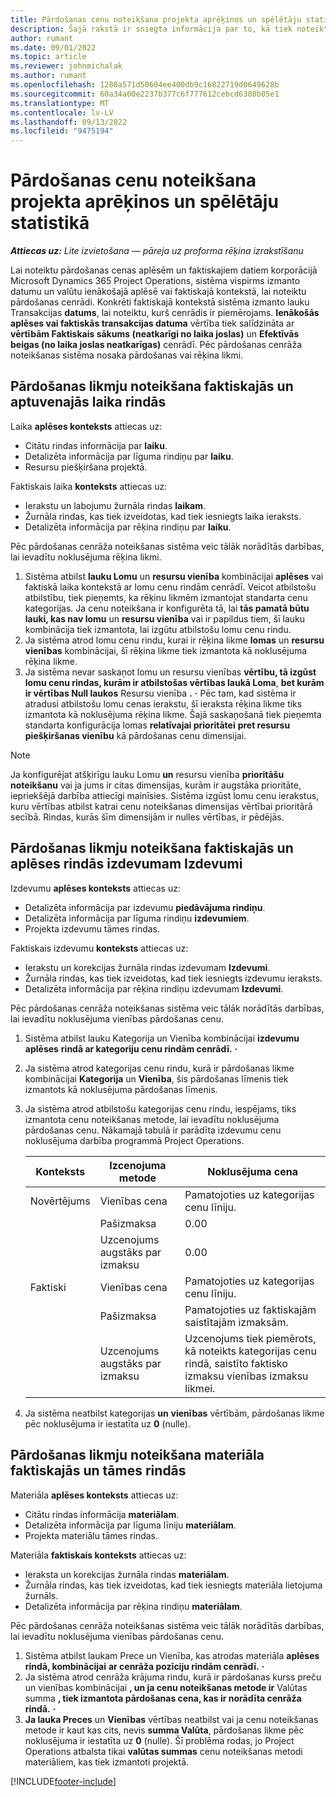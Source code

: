 ```yaml
---
title: Pārdošanas cenu noteikšana projekta aprēķinos un spēlētāju statistikā
description: Šajā rakstā ir sniegta informācija par to, kā tiek noteiktas projekta aplēšu un faktisko vērtību pārdošanas cenas.
author: rumant
ms.date: 09/01/2022
ms.topic: article
ms.reviewer: johnmichalak
ms.author: rumant
ms.openlocfilehash: 1288a571d50604ee400db9c16822719d0649628b
ms.sourcegitcommit: 60a34a00e2237b377c6f777612cebcd6380b05e1
ms.translationtype: MT
ms.contentlocale: lv-LV
ms.lasthandoff: 09/13/2022
ms.locfileid: "9475194"
---
```

# <a name="determine-sales-prices-for-project-estimates-and-actuals"></a>Pārdošanas cenu noteikšana projekta aprēķinos un spēlētāju statistikā

_**Attiecas uz:** Lite izvietošana — pāreja uz proforma rēķina izrakstīšanu_

Lai noteiktu pārdošanas cenas aplēsēm un faktiskajiem datiem korporācijā Microsoft Dynamics 365 Project Operations, sistēma vispirms izmanto datumu un valūtu ienākošajā aplēsē vai faktiskajā kontekstā, lai noteiktu pārdošanas cenrādi. Konkrēti faktiskajā kontekstā sistēma izmanto lauku Transakcijas **datums**, lai noteiktu, kurš cenrādis ir piemērojams. **Ienākošās aplēses vai faktiskās transakcijas datuma** vērtība tiek salīdzināta ar **vērtībām Faktiskais sākums (neatkarīgi no laika joslas)** un **Efektīvās beigas (no laika joslas neatkarīgas)** cenrādī. Pēc pārdošanas cenrāža noteikšanas sistēma nosaka pārdošanas vai rēķina likmi.

## <a name="determining-sales-rates-on-actual-and-estimate-lines-for-time"></a>Pārdošanas likmju noteikšana faktiskajās un aptuvenajās laika rindās

Laika **aplēses konteksts** attiecas uz:

- Citātu rindas informācija par **laiku**.
- Detalizēta informācija par līguma rindiņu par **laiku**.
- Resursu piešķiršana projektā.

Faktiskais laika **konteksts** attiecas uz:

- Ierakstu un labojumu žurnāla rindas **laikam**.
- Žurnāla rindas, kas tiek izveidotas, kad tiek iesniegts laika ieraksts.
- Detalizēta informācija par rēķina rindiņu par **laiku**. 

Pēc pārdošanas cenrāža noteikšanas sistēma veic tālāk norādītās darbības, lai ievadītu noklusējuma rēķina likmi.

1. Sistēma atbilst **lauku Lomu** un **resursu vienība** kombinācijai **aplēses** vai faktiskā laika kontekstā ar lomu cenu rindām cenrādī. Veicot atbilstošu atbilstību, tiek pieņemts, ka rēķinu likmēm izmantojat standarta cenu kategorijas. Ja cenu noteikšana ir konfigurēta tā, lai **tās pamatā būtu lauki, kas nav lomu** un **resursu vienība** vai ir papildus tiem, šī lauku kombinācija tiek izmantota, lai izgūtu atbilstošu lomu cenu rindu.
1. Ja sistēma atrod lomu cenu rindu, kurai ir rēķina likme **lomas** un **resursu vienības** kombinācijai, šī rēķina likme tiek izmantota kā noklusējuma rēķina likme.
1. Ja sistēma nevar saskaņot lomu un resursu vienības **vērtību, tā izgūst lomu cenu rindas, kurām ir atbilstošas vērtības laukā Loma**, **bet kurām ir vērtības Null laukos** Resursu vienība **.** **·** Pēc tam, kad sistēma ir atradusi atbilstošu lomu cenas ierakstu, šī ieraksta rēķina likme tiks izmantota kā noklusējuma rēķina likme. Šajā saskaņošanā tiek pieņemta standarta konfigurācija lomas **relatīvajai prioritātei** **pret resursu piešķiršanas vienību** kā pārdošanas cenu dimensijai.

> [!NOTE]
> Ja konfigurējat atšķirīgu lauku Lomu **un** resursu vienība **prioritāšu noteikšanu** vai ja jums ir citas dimensijas, kurām ir augstāka prioritāte, iepriekšējā darbība attiecīgi mainīsies. Sistēma izgūst lomu cenu ierakstus, kuru vērtības atbilst katrai cenu noteikšanas dimensijas vērtībai prioritārā secībā. Rindas, kurās šīm dimensijām ir nulles vērtības, ir pēdējās.

## <a name="determining-sales-rates-on-actual-and-estimate-lines-for-expense"></a>Pārdošanas likmju noteikšana faktiskajās un aplēses rindās izdevumam Izdevumi

Izdevumu **aplēses konteksts** attiecas uz:

- Detalizēta informācija par izdevumu **piedāvājuma rindiņu**.
- Detalizēta informācija par līguma rindiņu **izdevumiem**.
- Projekta izdevumu tāmes rindas.

Faktiskais izdevumu **konteksts** attiecas uz:

- Ierakstu un korekcijas žurnāla rindas izdevumam **Izdevumi**.
- Žurnāla rindas, kas tiek izveidotas, kad tiek iesniegts izdevumu ieraksts.
- Detalizēta informācija par rēķina rindiņu izdevumam **Izdevumi**. 

Pēc pārdošanas cenrāža noteikšanas sistēma veic tālāk norādītās darbības, lai ievadītu noklusējuma vienības pārdošanas cenu.

1. Sistēma atbilst lauku Kategorija un Vienība kombinācijai **izdevumu aplēses** **rindā ar kategoriju cenu rindām cenrādī.** **·**
1. Ja sistēma atrod kategorijas cenu rindu, kurā ir pārdošanas likme kombinācijai **Kategorija** un **Vienība**, šis pārdošanas līmenis tiek izmantots kā noklusējuma pārdošanas līmenis.
1. Ja sistēma atrod atbilstošu kategorijas cenu rindu, iespējams, tiks izmantota cenu noteikšanas metode, lai ievadītu noklusējuma pārdošanas cenu. Nākamajā tabulā ir parādīta izdevumu cenu noklusējuma darbība programmā Project Operations.

    | Konteksts | Izcenojuma metode | Noklusējuma cena |
    | --- | --- | --- |
    | Novērtējums | Vienības cena | Pamatojoties uz kategorijas cenu līniju. |
    |        | Pašizmaksa | 0.00 |
    |        | Uzcenojums augstāks par izmaksu | 0.00 |
    | Faktiski | Vienības cena | Pamatojoties uz kategorijas cenu līniju. |
    |        | Pašizmaksa | Pamatojoties uz faktiskajām saistītajām izmaksām. |
    |        | Uzcenojums augstāks par izmaksu | Uzcenojums tiek piemērots, kā noteikts kategorijas cenu rindā, saistīto faktisko izmaksu vienības izmaksu likmei. |

1. Ja sistēma neatbilst kategorijas **un** **vienības** vērtībām, pārdošanas likme pēc noklusējuma ir iestatīta uz **0** (nulle).

## <a name="determining-sales-rates-on-actual-and-estimate-lines-for-material"></a>Pārdošanas likmju noteikšana materiāla faktiskajās un tāmes rindās

Materiāla **aplēses konteksts** attiecas uz:

- Citātu rindas informācija **materiālam**.
- Detalizēta informācija par līguma līniju **materiālam**.
- Projekta materiālu tāmes rindas.

Materiāla **faktiskais konteksts** attiecas uz:

- Ieraksta un korekcijas žurnāla rindas **materiālam**.
- Žurnāla rindas, kas tiek izveidotas, kad tiek iesniegts materiāla lietojuma žurnāls.
- Detalizēta informācija par rēķina rindiņu **materiālam**. 

Pēc pārdošanas cenrāža noteikšanas sistēma veic tālāk norādītās darbības, lai ievadītu noklusējuma vienības pārdošanas cenu.

1. Sistēma atbilst laukam Prece un Vienība, kas atrodas materiāla **aplēses rindā, kombinācijai** **ar cenrāža pozīciju rindām cenrādī.** **·**
1. Ja sistēma atrod cenrāža krājuma rindu, kurā ir pārdošanas kurss preču un vienības kombinācijai **, un ja cenu noteikšanas metode ir** Valūtas summa **, tiek izmantota pārdošanas cena, kas ir norādīta cenrāža rindā.** **·** 
1. **Ja lauka Preces** un **Vienības** vērtības neatbilst vai ja cenu noteikšanas metode ir kaut kas cits, nevis **summa Valūta**, pārdošanas likme pēc noklusējuma ir iestatīta uz **0** (nulle). Šī problēma rodas, jo Project Operations atbalsta tikai **valūtas summas** cenu noteikšanas metodi materiāliem, kas tiek izmantoti projektā.

[!INCLUDE[footer-include](../../includes/footer-banner.md)]
